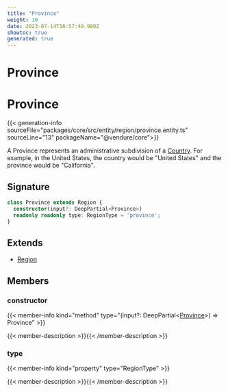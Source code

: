 ```yaml
---
title: "Province"
weight: 10
date: 2023-07-14T16:57:49.980Z
showtoc: true
generated: true
---
```

<!-- This file was generated from the Vendure source. Do not modify. Instead, re-run the "docs:build" script -->

# Province
<div class="symbol">


# Province

{{< generation-info sourceFile="packages/core/src/entity/region/province.entity.ts" sourceLine="13" packageName="@vendure/core">}}

A Province represents an administrative subdivision of a <a href='/typescript-api/entities/country#country'>Country</a>. For example, in the
United States, the country would be "United States" and the province would be "California".

## Signature

```TypeScript
class Province extends Region {
  constructor(input?: DeepPartial<Province>)
  readonly readonly type: RegionType = 'province';
}
```
## Extends

 * <a href='/typescript-api/entities/region#region'>Region</a>


## Members

### constructor

{{< member-info kind="method" type="(input?: DeepPartial&#60;<a href='/typescript-api/entities/province#province'>Province</a>&#62;) => Province"  >}}

{{< member-description >}}{{< /member-description >}}

### type

{{< member-info kind="property" type="RegionType"  >}}

{{< member-description >}}{{< /member-description >}}


</div>
